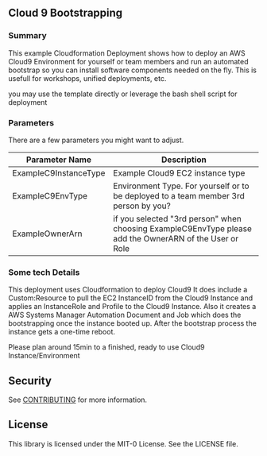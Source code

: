 ## Cloud 9 Bootstrapping 

### Summary
This example Cloudformation Deployment shows how to deploy an AWS Cloud9 Environment for yourself or team members and run an automated bootstrap so you can install software components needed on the fly. 
This is usefull for workshops, unified deployments, etc. 

you may use the template directly or leverage the bash shell script for deployment
### Parameters

There are a few parameters you might want to adjust. 

| Parameter Name | Description | 
| ------------- | ------------- | 
| ExampleC9InstanceType | Example Cloud9 EC2 instance type |
| ExampleC9EnvType | Environment Type. For yourself or to be deployed to a team member 3rd person by you? | 
| ExampleOwnerArn | if you selected "3rd person" when choosing ExampleC9EnvType please add the OwnerARN of the User or Role |

### Some tech Details
This deployment uses Cloudformation to deploy Cloud9 
It does include a Custom:Resource to pull the EC2 InstanceID from the Cloud9 Instance and applies an InstanceRole and Profile to the Cloud9 Instance. 
Also it creates a AWS Systems Manager Automation Document and Job which does the bootstrapping once the instance booted up. 
After the bootstrap process the instance gets a one-time reboot. 

Please plan around 15min to a finished, ready to use Cloud9 Instance/Environment

## Security

See [CONTRIBUTING](CONTRIBUTING.md#security-issue-notifications) for more information.

## License

This library is licensed under the MIT-0 License. See the LICENSE file.